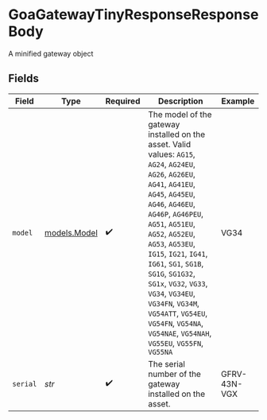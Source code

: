 # GoaGatewayTinyResponseResponseBody

A minified gateway object


## Fields

| Field                                                                                                                                                                                                                                                                                                                                                                                                                                                                 | Type                                                                                                                                                                                                                                                                                                                                                                                                                                                                  | Required                                                                                                                                                                                                                                                                                                                                                                                                                                                              | Description                                                                                                                                                                                                                                                                                                                                                                                                                                                           | Example                                                                                                                                                                                                                                                                                                                                                                                                                                                               |
| --------------------------------------------------------------------------------------------------------------------------------------------------------------------------------------------------------------------------------------------------------------------------------------------------------------------------------------------------------------------------------------------------------------------------------------------------------------------- | --------------------------------------------------------------------------------------------------------------------------------------------------------------------------------------------------------------------------------------------------------------------------------------------------------------------------------------------------------------------------------------------------------------------------------------------------------------------- | --------------------------------------------------------------------------------------------------------------------------------------------------------------------------------------------------------------------------------------------------------------------------------------------------------------------------------------------------------------------------------------------------------------------------------------------------------------------- | --------------------------------------------------------------------------------------------------------------------------------------------------------------------------------------------------------------------------------------------------------------------------------------------------------------------------------------------------------------------------------------------------------------------------------------------------------------------- | --------------------------------------------------------------------------------------------------------------------------------------------------------------------------------------------------------------------------------------------------------------------------------------------------------------------------------------------------------------------------------------------------------------------------------------------------------------------- |
| `model`                                                                                                                                                                                                                                                                                                                                                                                                                                                               | [models.Model](../models/model.md)                                                                                                                                                                                                                                                                                                                                                                                                                                    | :heavy_check_mark:                                                                                                                                                                                                                                                                                                                                                                                                                                                    | The model of the gateway installed on the asset.  Valid values: `AG15`, `AG24`, `AG24EU`, `AG26`, `AG26EU`, `AG41`, `AG41EU`, `AG45`, `AG45EU`, `AG46`, `AG46EU`, `AG46P`, `AG46PEU`, `AG51`, `AG51EU`, `AG52`, `AG52EU`, `AG53`, `AG53EU`, `IG15`, `IG21`, `IG41`, `IG61`, `SG1`, `SG1B`, `SG1G`, `SG1G32`, `SG1x`, `VG32`, `VG33`, `VG34`, `VG34EU`, `VG34FN`, `VG34M`, `VG54ATT`, `VG54EU`, `VG54FN`, `VG54NA`, `VG54NAE`, `VG54NAH`, `VG55EU`, `VG55FN`, `VG55NA` | VG34                                                                                                                                                                                                                                                                                                                                                                                                                                                                  |
| `serial`                                                                                                                                                                                                                                                                                                                                                                                                                                                              | *str*                                                                                                                                                                                                                                                                                                                                                                                                                                                                 | :heavy_check_mark:                                                                                                                                                                                                                                                                                                                                                                                                                                                    | The serial number of the gateway installed on the asset.                                                                                                                                                                                                                                                                                                                                                                                                              | GFRV-43N-VGX                                                                                                                                                                                                                                                                                                                                                                                                                                                          |